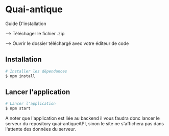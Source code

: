 # Quai-antique

Guide D'installation

--> Téléchager le fichier .zip

--> Ouvrir le dossier téléchargé avec votre éditeur de code

## Installation

```bash
# Installer les dépendances
$ npm install
```

## Lancer l'application
```bash
# Lancer l'application
$ npm start
```

A noter que l'application est liée au backend il vous faudra donc lancer le serveur du repository
quai-antiqueAPI, sinon le site ne s'affichera pas dans l'attente des données du serveur.
